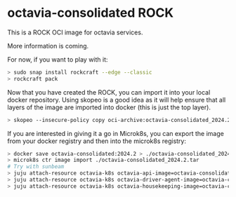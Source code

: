 # octavia-consolidated ROCK

This is a ROCK OCI image for octavia services.

More information is coming.

For now, if you want to play with it:

```bash
> sudo snap install rockcraft --edge --classic
> rockcraft pack
```

Now that you have created the ROCK, you can import it into
your local docker repository. Using skopeo is a good idea as
it will help ensure that all layers of the image are imported
into docker (this is just the top layer).

```bash
> skopeo --insecure-policy copy oci-archive:octavia-consolidated_2024.2_amd64.rock docker-daemon:octavia-consolidated:2024.2
```

If you are interested in giving it a go in Microk8s, you can
export the image from your docker registry and then into the
microk8s registry:

```bash
> docker save octavia-consolidated:2024.2 > ./octavia-consolidated_2024.2.tar
> microk8s ctr image import ./octavia-consolidated_2024.2.tar
# Try with sunbeam
> juju attach-resource octavia-k8s octavia-api-image=octavia-consolidated:2024.2
> juju attach-resource octavia-k8s octavia-driver-agent-image=octavia-consolidated:2024.2
> juju attach-resource octavia-k8s octavia-housekeeping-image=octavia-consolidated:2024.2
```
